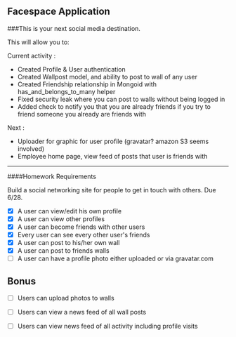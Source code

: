Facespace Application
---------------------

###This is your next social media destination.

This will allow you to:

Current activity :
- Created Profile & User authentication
- Created Wallpost model, and ability to post to wall of any user
- Created Friendship relationship in Mongoid with has_and_belongs_to_many helper
- Fixed security leak where you can post to walls without being logged in
- Added check to notify you that you are already friends if you try to friend someone you already are friends with

Next :
- Uploader for graphic for user profile (gravatar?  amazon S3 seems involved)
- Employee home page, view feed of posts that user is friends with


---
####Homework Requirements

Build a social networking site for people to get in touch with others. Due 6/28.

* [X] A user can view/edit his own profile
* [X] A user can view other profiles
* [X] A user can become friends with other users
* [X] Every user can see every other user's friends
* [X] A user can post to his/her own wall
* [X] A user can post to friends walls
* [ ] A user can have a profile photo either uploaded or via gravatar.com

Bonus
-----

* [ ] Users can upload photos to walls
* [ ] Users can view a news feed of all wall posts
* [ ] Users can view news feed of all activity including profile visits

